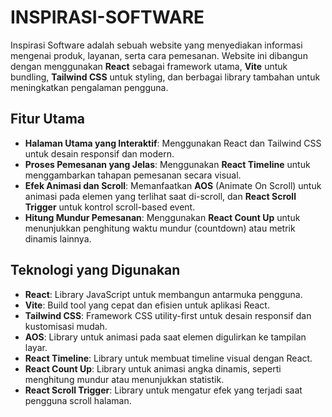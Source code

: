 # INSPIRASI-SOFTWARE
Inspirasi Software adalah sebuah website yang menyediakan informasi mengenai produk, layanan, serta cara pemesanan. Website ini dibangun dengan menggunakan **React** sebagai framework utama, **Vite** untuk bundling, **Tailwind CSS** untuk styling, dan berbagai library tambahan untuk meningkatkan pengalaman pengguna.

## Fitur Utama
- **Halaman Utama yang Interaktif**: Menggunakan React dan Tailwind CSS untuk desain responsif dan modern.
- **Proses Pemesanan yang Jelas**: Menggunakan **React Timeline** untuk menggambarkan tahapan pemesanan secara visual.
- **Efek Animasi dan Scroll**: Memanfaatkan **AOS** (Animate On Scroll) untuk animasi pada elemen yang terlihat saat di-scroll, dan **React Scroll Trigger** untuk kontrol scroll-based event.
- **Hitung Mundur Pemesanan**: Menggunakan **React Count Up** untuk menunjukkan penghitung waktu mundur (countdown) atau metrik dinamis lainnya.

## Teknologi yang Digunakan
- **React**: Library JavaScript untuk membangun antarmuka pengguna.
- **Vite**: Build tool yang cepat dan efisien untuk aplikasi React.
- **Tailwind CSS**: Framework CSS utility-first untuk desain responsif dan kustomisasi mudah.
- **AOS**: Library untuk animasi pada saat elemen digulirkan ke tampilan layar.
- **React Timeline**: Library untuk membuat timeline visual dengan React.
- **React Count Up**: Library untuk animasi angka dinamis, seperti menghitung mundur atau menunjukkan statistik.
- **React Scroll Trigger**: Library untuk mengatur efek yang terjadi saat pengguna scroll halaman.
